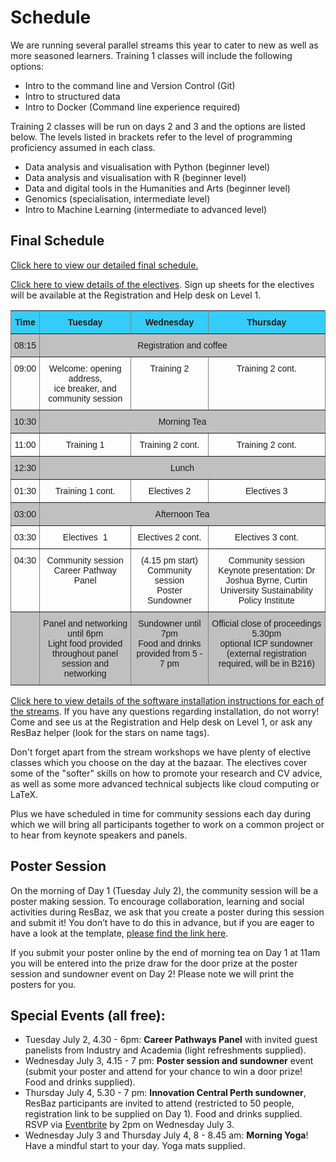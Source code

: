 # Schedule

We are running several parallel streams this year to cater to new as well as more seasoned learners. 
Training 1 classes will include the following options:
* Intro to the command line and Version Control (Git)
* Intro to structured data
* Intro to Docker (Command line experience required)

Training 2 classes will be run on days 2 and 3 and the options are listed below. The levels listed in brackets refer to the level of programming proficiency assumed in each class.

* Data analysis and visualisation with Python (beginner level)
* Data analysis and visualisation with R (beginner level)
* Data and digital tools in the Humanities and Arts (beginner level)
* Genomics (specialisation, intermediate level)
* Intro to Machine Learning (intermediate to advanced level)


## Final Schedule

<a href="https://docs.google.com/spreadsheets/d/1AsUTi_kL7yCXzncqb43xxz9HCbqSrMXLcxzdyoyIOfA/edit#gid=0" target="_blank">Click here to view our detailed final schedule.</a>

<a href="https://docs.google.com/document/d/1EprSf8ZAZnJGVbLlXxKzkwev9ZyIP2fs_NNbdDJgKq8/edit#heading=h.dsklcyyifqvt" target="_blank">Click here to view details of the electives</a>. Sign up sheets for the electives will be available at the Registration and Help desk on Level 1.

<style type="text/css">
.tg  {border-collapse:collapse;border-spacing:0; width: 100%;}
.tg td{font-family:Arial, sans-serif;font-size:14px;padding:10px 5px;border-style:solid;border-width:1px;overflow:hidden;word-break:normal;border-color:black;}
.tg th{font-family:Arial, sans-serif;font-size:14px;font-weight:normal;padding:10px 5px;border-style:solid;border-width:1px;overflow:hidden;word-break:normal;border-color:black;}
.tg .tg-34fe{background-color:#c0c0c0;border-color:inherit;text-align:center;vertical-align:top}
.tg .tg-lvop{font-weight:bold;background-color:#34cdf9;border-color:inherit;text-align:center;vertical-align:top}
.tg .tg-c3ow{border-color:inherit;text-align:center;vertical-align:top}
</style>
<table class="tg">
  <tr>
    <th class="tg-lvop">Time</th>
    <th class="tg-lvop">Tuesday</th>
    <th class="tg-lvop">Wednesday</th>
    <th class="tg-lvop">Thursday</th>
  </tr>
  <tr>
    <td class="tg-34fe">08:15</td>
    <td class="tg-34fe" colspan="3">Registration and coffee</td>
  </tr>
  <tr>
    <td class="tg-c3ow">09:00</td>
    <td class="tg-c3ow">Welcome: opening address, <br/>
     ice breaker, and community session</td>
    <td class="tg-c3ow">Training 2</td>
    <td class="tg-c3ow">Training 2 cont.</td>
  </tr>
  <tr>
    <td class="tg-34fe">10:30</td>
    <td class="tg-34fe" colspan="3">Morning Tea</td>
  </tr>
  <tr>
    <td class="tg-c3ow">11:00</td>
    <td class="tg-c3ow">Training 1</td>
    <td class="tg-c3ow">Training 2 cont.</td>
    <td class="tg-c3ow">Training 2 cont.</td>
  </tr>
  <tr>
    <td class="tg-34fe">12:30</td>
    <td class="tg-34fe" colspan="3">Lunch</td>
  </tr>
  <tr>
    <td class="tg-c3ow">01:30</td>
    <td class="tg-c3ow">Training 1 cont.</td>
    <td class="tg-c3ow">Electives 2</td>
    <td class="tg-c3ow">Electives 3</td>
  </tr>
  <tr>
    <td class="tg-34fe">03:00</td>
    <td class="tg-34fe" colspan="3">Afternoon Tea</td>
  </tr>
  <tr>
    <td class="tg-c3ow">03:30</td>
    <td class="tg-c3ow">Electives&nbsp;&nbsp;1</td>
    <td class="tg-c3ow">Electives 2 cont.</td>
    <td class="tg-c3ow">Electives 3 cont.</td>
  </tr>
  <tr>
    <td class="tg-c3ow">04:30</td>
    <td class="tg-c3ow">Community session <br/>
    Career Pathway Panel</td>
    <td class="tg-c3ow">(4.15 pm start) Community session <br/>
    Poster Sundowner</td>
    <td class="tg-c3ow">Community session <br/>
    Keynote presentation: Dr Joshua Byrne, Curtin University Sustainability Policy Institute </td>
  </tr>
  <tr>
    <td class="tg-34fe"></td>
    <td class="tg-34fe">Panel and networking until 6pm  <br/>
      Light food provided throughout panel session and networking</td>
    <td class="tg-34fe">Sundowner until 7pm <br/> 
      Food and drinks provided from 5 - 7 pm</td>
    <td class="tg-34fe">Official close of proceedings 5.30pm <br/> 
      optional ICP sundowner (external registration required, will be in B216)</td>
  </tr>
</table>

<a href="https://docs.google.com/document/d/1gwZL17QChHMCKpHfHkX38tvTvVLp42H6fj8ALQVy0uk/edit#heading=h.t7yz5ay9l4l2" target="_blank">Click here to view details of the software installation instructions for each of the streams</a>. If you have any questions regarding installation, do not worry! Come and see us at the Registration and Help desk on Level 1, or ask any ResBaz helper (look for the stars on name tags).

Don't forget apart from the stream workshops we have plenty of elective classes which you choose on the day at the bazaar. The electives  cover some of the "softer" skills on how to promote your research and CV advice, as well as some more advanced technical subjects like cloud computing or LaTeX.

Plus we have scheduled in time for community sessions each day during which we will bring all participants together to work on a common project or to hear from keynote speakers and panels.

## Poster Session

On the morning of Day 1 (Tuesday July 2), the community session will be a poster making session. To encourage collaboration, learning and social activities during ResBaz, we ask that you create a poster during this session and submit it! You don’t have to do this in advance, but if you are eager to have a look at the template, <a href="https://docs.google.com/presentation/d/1vnGK9-MAA8xspynSxyah8LN6HhjUWgki_L2btXCFlb4/edit#slide=id.g80ef573b5_2_0" target="_blank">please find the link here</a>.  

If you submit your poster online by the end of morning tea on Day 1 at 11am you will be entered into the prize draw for the door prize at the poster session and sundowner event on Day 2! Please note we will print the posters for you.

## Special Events (all free):
- Tuesday July 2, 4.30 - 6pm: **Career Pathways Panel** with invited guest panelists from Industry and Academia (light refreshments supplied).
- Wednesday July 3, 4.15 - 7 pm: **Poster session and sundowner** event (submit your poster and attend for your chance to win a door prize! Food and drinks supplied).
- Thursday July 4, 5.30 - 7 pm: **Innovation Central Perth sundowner**, ResBaz participants are invited to attend (restricted to 50 people, registration link to be supplied on Day 1). Food and drinks supplied. RSVP via <a href="https://www.eventbrite.com.au/e/innovation-central-perth-sundowner-tickets-63187499512">Eventbrite</a> by 2pm on Wednesday July 3.
- Wednesday July 3 and Thursday July 4, 8 - 8.45 am: **Morning Yoga**! Have a mindful start to your day. Yoga mats supplied.
